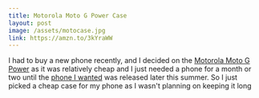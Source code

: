 ```yaml
---
title: Motorola Moto G Power Case
layout: post
image: /assets/motocase.jpg
link: https://amzn.to/3kYraWW
---
```


I had to buy a new phone recently, and I decided on the [Motorola Moto G Power](https://amzn.to/3hioWPy) as it was relatively cheap and I just needed a phone for a month or two until the [phone I wanted](https://amzn.to/3kQEI6C) was released later this summer. So I just picked a cheap case for my phone as I wasn't planning on keeping it long